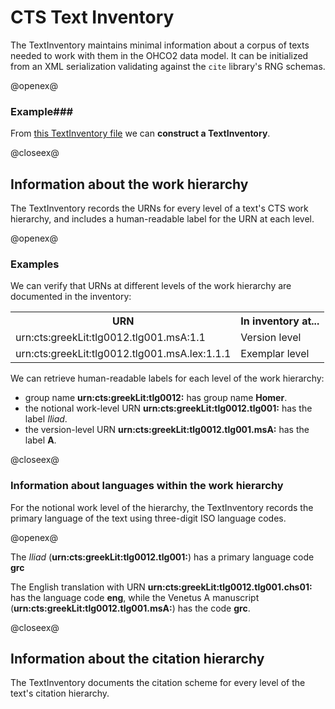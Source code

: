 # CTS Text Inventory #


The TextInventory maintains minimal information about a corpus of texts needed to work with them in the OHCO2 data model.   It can be initialized from an XML serialization validating against the `cite` library's RNG schemas.


@openex@

### Example###





From <a href="../../../resources/test/data/testinventory.xml" concordion:set="#ti = setHref(#HREF)">this TextInventory file</a> we can <strong concordion:assertTrue="shouldMakeTi(#ti)">construct a TextInventory</strong>.   

@closeex@



## Information about the work hierarchy ##



The TextInventory records the URNs for every level of a text's CTS work hierarchy, and includes a human-readable label for the URN at each level.

@openex@

### Examples ###




We can verify that URNs at different levels of the work hierarchy are documented in the inventory:

<table
 concordion:execute="#result = urnInInventory(#ti,#urn)">
<tr><th concordion:set="#urn">URN</th><th concordion:assertTrue="#result">In inventory at...</th></tr>
<tr><td>urn:cts:greekLit:tlg0012.tlg001.msA:1.1</td><td>Version level</td></tr>
<tr><td>urn:cts:greekLit:tlg0012.tlg001.msA.lex:1.1.1</td><td>Exemplar level</td></tr>
</table>


We can retrieve human-readable labels for each level of the work hierarchy:

- group name <strong concordion:set="#groupLevel">urn:cts:greekLit:tlg0012:</strong>  has group name  <strong concordion:assertEquals="groupLabel(#ti, #groupLevel)">Homer</strong>.
- the notional work-level URN <strong concordion:set="#workLevel">urn:cts:greekLit:tlg0012.tlg001:</strong> has the label <em concordion:assertEquals="workLabel(#ti, #workLevel)">Iliad</em>.
- the version-level URN <strong concordion:set="#versionLevel">urn:cts:greekLit:tlg0012.tlg001.msA:</strong> has the label <strong concordion:assertEquals="versionLabel(#ti, #versionLevel)">A</strong>.

@closeex@



### Information about  languages within the work hierarchy ###


For the notional work level of the hierarchy, the TextInventory records the primary language of the text using three-digit ISO language codes.  



@openex@

The *Iliad* (<strong concordion:set="#workLevel">urn:cts:greekLit:tlg0012.tlg001:</strong>) has a primary language code <strong concordion:assertEquals="langCode(#ti,#workLevel)">grc</strong>


The English translation with URN <strong concordion:set="#xlate">urn:cts:greekLit:tlg0012.tlg001.chs01:</strong> has the language code <strong concordion:assertEquals="versionLang(#ti,#xlate)">eng</strong>, while the Venetus A manuscript (<strong concordion:set="#msA">urn:cts:greekLit:tlg0012.tlg001.msA:</strong>) has the code <strong concordion:assertEquals="versionLang(#ti,#msA)">grc</strong>.

@closeex@



## Information about the citation hierarchy ##


The TextInventory documents the citation scheme for every level of the text's citation hierarchy.  


